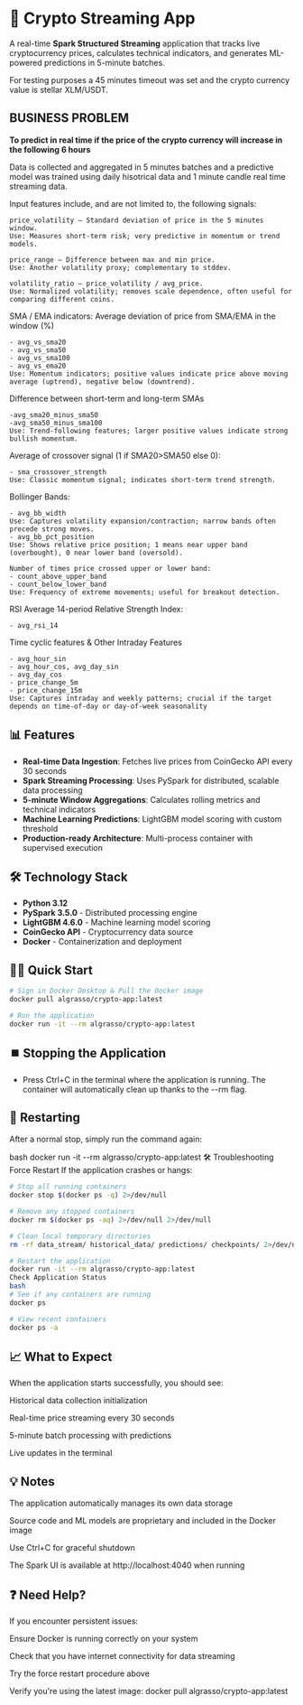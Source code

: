 # 🚀 Crypto Streaming App

A real-time **Spark Structured Streaming** application that tracks live cryptocurrency prices, calculates technical indicators, and generates ML-powered predictions in 5-minute batches.

For testing purposes a 45 minutes timeout was set and the crypto currency value is stellar XLM/USDT.

## BUSINESS PROBLEM
**To predict in real time if the price of the crypto currency will increase in the following 6 hours**

Data is collected and aggregated in 5 minutes batches and a predictive model was trained using daily hisotrical data and 1 minute candle real time streaming data.

Input features include, and are not limited to, the following signals:

```
price_volatility – Standard deviation of price in the 5 minutes window.
Use: Measures short-term risk; very predictive in momentum or trend models.

price_range – Difference between max and min price.
Use: Another volatility proxy; complementary to stddev.

volatility_ratio – price_volatility / avg_price.
Use: Normalized volatility; removes scale dependence, often useful for comparing different coins.
```

SMA / EMA indicators: 
Average deviation of price from SMA/EMA in the window (%)
```
- avg_vs_sma20
- avg_vs_sma50
- avg_vs_sma100
- avg_vs_ema20 
Use: Momentum indicators; positive values indicate price above moving average (uptrend), negative below (downtrend).
```

Difference between short-term and long-term SMAs
```
-avg_sma20_minus_sma50
-avg_sma50_minus_sma100 
Use: Trend-following features; larger positive values indicate strong bullish momentum.
```

Average of crossover signal (1 if SMA20>SMA50 else 0):
```
- sma_crossover_strength 
Use: Classic momentum signal; indicates short-term trend strength.
```

Bollinger Bands:
```
- avg_bb_width 
Use: Captures volatility expansion/contraction; narrow bands often precede strong moves.
- avg_bb_pct_position
Use: Shows relative price position; 1 means near upper band (overbought), 0 near lower band (oversold).

Number of times price crossed upper or lower band:
- count_above_upper_band
- count_below_lower_band
Use: Frequency of extreme movements; useful for breakout detection.
```

RSI
Average 14-period Relative Strength Index:
```
- avg_rsi_14
```

Time cyclic features & Other Intraday Features
```
- avg_hour_sin
- avg_hour_cos, avg_day_sin
- avg_day_cos 
- price_change_5m
- price_change_15m
Use: Captures intraday and weekly patterns; crucial if the target depends on time-of-day or day-of-week seasonality
```


## 📊 Features

- **Real-time Data Ingestion**: Fetches live prices from CoinGecko API every 30 seconds
- **Spark Streaming Processing**: Uses PySpark for distributed, scalable data processing
- **5-minute Window Aggregations**: Calculates rolling metrics and technical indicators
- **Machine Learning Predictions**: LightGBM model scoring with custom threshold
- **Production-ready Architecture**: Multi-process container with supervised execution

## 🛠️ Technology Stack

- **Python 3.12**
- **PySpark 3.5.0** - Distributed processing engine
- **LightGBM 4.6.0** - Machine learning model scoring
- **CoinGecko API** - Cryptocurrency data source
- **Docker** - Containerization and deployment

## 🏃‍♂️ Quick Start

```bash
# Sign in Docker Desktop & Pull the Docker image
docker pull algrasso/crypto-app:latest

# Run the application
docker run -it --rm algrasso/crypto-app:latest
```

## ⏹️ Stopping the Application
- Press Ctrl+C in the terminal where the application is running. The container will automatically clean up thanks to the --rm flag.

## 🔄 Restarting
After a normal stop, simply run the command again:

bash
docker run -it --rm algrasso/crypto-app:latest
🛠️ Troubleshooting
Force Restart
If the application crashes or hangs:

```bash
# Stop all running containers
docker stop $(docker ps -q) 2>/dev/null

# Remove any stopped containers
docker rm $(docker ps -aq) 2>/dev/null 2>/dev/null

# Clean local temporary directories
rm -rf data_stream/ historical_data/ predictions/ checkpoints/ 2>/dev/null || true

# Restart the application
docker run -it --rm algrasso/crypto-app:latest
Check Application Status
bash
# See if any containers are running
docker ps

# View recent containers
docker ps -a
```
## 📈 What to Expect
When the application starts successfully, you should see:

Historical data collection initialization

Real-time price streaming every 30 seconds

5-minute batch processing with predictions

Live updates in the terminal

## 💡 Notes
The application automatically manages its own data storage

Source code and ML models are proprietary and included in the Docker image

Use Ctrl+C for graceful shutdown

The Spark UI is available at http://localhost:4040 when running

## ❓ Need Help?
If you encounter persistent issues:

Ensure Docker is running correctly on your system

Check that you have internet connectivity for data streaming

Try the force restart procedure above

Verify you're using the latest image: docker pull algrasso/crypto-app:latest
